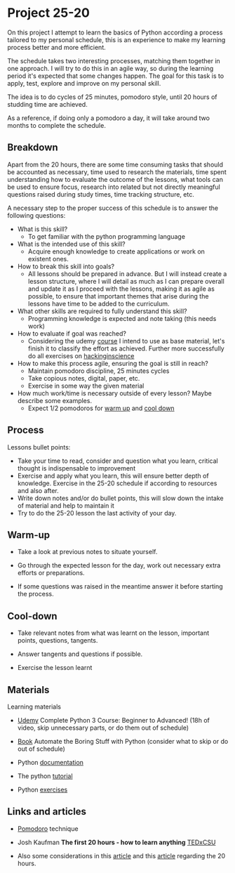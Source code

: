 # Project 25-20

On this project I attempt to learn the basics of Python according a process tailored to my personal schedule, this is an experience to make my learning process better and more efficient. 

The schedule takes two interesting processes, matching them together in one approach. I will try to do this in an agile way, so during the learning period it's expected that some changes happen. The goal for this task is to apply, test, explore and improve on my personal skill.

The idea is to do cycles of 25 minutes, pomodoro style, until 20 hours of studding time are achieved. 

As a reference, if doing only a pomodoro a day, it will take around two months to complete the schedule. 

## Breakdown
Apart from the 20 hours, there are some time consuming tasks that should be accounted as necessary, time used to research the materials, time spent understanding how to evaluate the outcome of the lessons, what tools can be used to ensure focus, research into related but not directly meaningful questions raised during study times, time tracking structure, etc.

A necessary step to the proper success of this schedule is to answer the following questions:

* What is this skill?
    - To get familiar with the python programming language
* What is the intended use of this skill?
    - Acquire enough knowledge to create applications or work on existent ones.  
* How to break this skill into goals?
    - All lessons should be prepared in advance. But I will instead create a lesson structure, where I will detail as much as I can prepare overall and update it as I proceed with the lessons, making it as agile as possible, to ensure that important themes that arise during the lessons have time to be added to the curriculum.
* What other skills are required to fully understand this skill?
    - Programming knowledge is expected and note taking (this needs work) 
* How to evaluate if goal was reached?
    - Considering the udemy [course](https://www.udemy.com/course/python-complete/) I intend to use as base material, let's finish it to classify the effort as achieved. Further more successfully do all exercises on [hackinginscience](https://www.hackinscience.org/exercises/)
* How to make this process agile, ensuring the goal is still in reach?
    - Maintain pomodoro discipline, 25 minutes cycles
    - Take copious notes, digital, paper, etc. 
    - Exercise in some way the given material
* How much work/time is necessary outside of every lesson? Maybe describe some examples.
    - Expect 1/2 pomodoros for [warm up](README.md#warm-up) and [cool down](README.md#cool-down)

## Process
Lessons bullet points:

- Take your time to read, consider and question what you learn, critical thought is indispensable to improvement
- Exercise and apply what you learn, this will ensure better depth of knowledge. Exercise in the 25-20 schedule if according to resources and also after.
- Write down notes and/or do bullet points, this will slow down the intake of material and help to maintain it
- Try to do the 25-20 lesson the last activity of your day.

## Warm-up
- Take a look at previous notes to situate yourself.

- Go through the expected lesson for the day, work out necessary extra efforts or preparations.

- If some questions was raised in the meantime answer it before starting the process.

## Cool-down
- Take relevant notes from what was learnt on the lesson, important points, questions, tangents.

- Answer tangents and questions if possible.

- Exercise the lesson learnt

## Materials
Learning materials

- [Udemy](https://www.udemy.com/course/python-complete/) Complete Python 3 Course: Beginner to Advanced! (18h of video, skip unnecessary parts, or do them out of schedule)

- [Book](https://automatetheboringstuff.com/) Automate the Boring Stuff with Python (consider what to skip or do out of schedule)

- Python [documentation](https://docs.python.org/3/)

- The python [tutorial](https://docs.python.org/3/tutorial/)

- Python [exercises](https://www.hackinscience.org/exercises/)

## Links and articles

- [Pomodoro](https://en.wikipedia.org/wiki/Pomodoro_Technique) technique

- Josh Kaufman __The first 20 hours - how to learn anything__ [TEDxCSU](https://www.youtube.com/watch?v=5MgBikgcWnY)

- Also some considerations in this [article](https://medium.com/@shengyuchen/the-1st-20-hours-josh-kaufmans-theory-thoughts-on-learning-ec621651d69e) and this [article](http://sourcesofinsight.com/learn-anything-20-hours/) regarding the 20 hours.